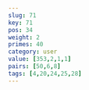 ```yaml
---
slug: 71
key: 71
pos: 34
weight: 2
primes: 40
category: user
value: [353,2,1,1]
pairs: [50,6,8]
tags: [4,20,24,25,28]
---
```

